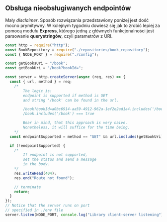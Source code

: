 ## Obsługa nieobsługiwanych endpointów

Mały _disclaimer_. Sposób rozwiązania przedstawiony poniżej jest dość mocno prymitywny. W kolejnym tygodniu dowiesz się jak to zrobić lepiej za pomocą modułu **Express**, którego jedną z głównych funkcjonalności jest parsowanie **querystringów**, czyli parametrów z URI.

```javascript
const http = require("http");
const BookRepository = require("./repositories/book_repository");
const { NODE_PORT } = require("./config");

const getBooksUri = "/book";
const getBookUri = "/book?bookId=";

const server = http.createServer(async (req, res) => {
  const { url, method } = req;
    /*
        The logic is:
        endpoint is supported if method is GET
        and string '/book' can be found in the url.

        /book?bookId=a0bc6914-aa59-4912-962a-1ef2e2ad1a4.includes('/book') === true
        /book.includes('/book') === true 

        Bear in mind, that this approach is very naive.
        Nonetheless, it will suffice for the time being.
    */
  const endpointSupported = method == "GET" && url.includes(getBookUri);

  if (!endpointSupported) {
    /*
        If endpoint is not supported,
        set the status and send a message
        in the body.
    */
    res.writeHead(404);
    res.end("Route not found");

    // terminate
    return;
  }
});
// Notice that the server runs on port
// specified in ./env file
server.listen(NODE_PORT, console.log("Library client-server listening"));
```

